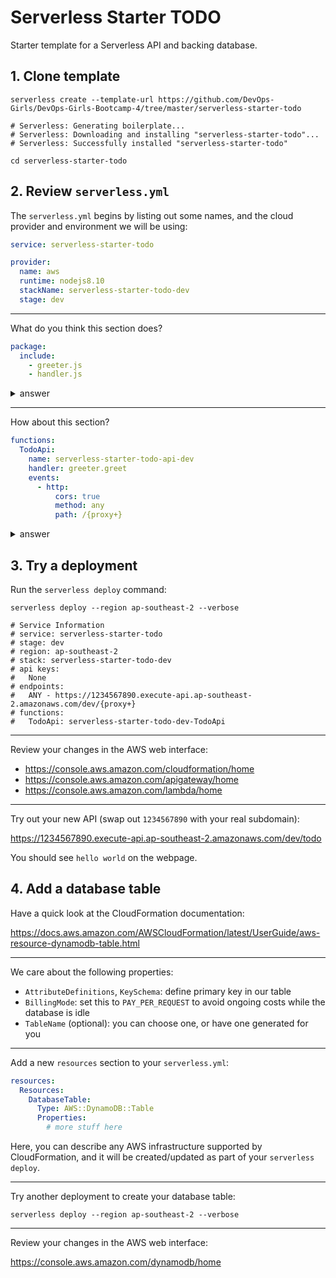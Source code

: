 # Serverless Starter TODO

Starter template for a Serverless API and backing database.

## 1. Clone template

```shell
serverless create --template-url https://github.com/DevOps-Girls/DevOps-Girls-Bootcamp-4/tree/master/serverless-starter-todo

# Serverless: Generating boilerplate...
# Serverless: Downloading and installing "serverless-starter-todo"...
# Serverless: Successfully installed "serverless-starter-todo"

cd serverless-starter-todo
```

## 2. Review `serverless.yml`

The `serverless.yml` begins by listing out some names, and the cloud provider
and environment we will be using:

```yaml
service: serverless-starter-todo

provider:
  name: aws
  runtime: nodejs8.10
  stackName: serverless-starter-todo-dev
  stage: dev
```

---

What do you think this section does?

```yaml
package:
  include:
    - greeter.js
    - handler.js
```

<details><summary>answer</summary>
The package section describes the code files on your computer that need
to be uploaded to AWS, to run on Lambda.
</details>

---

How about this section?

```yaml
functions:
  TodoApi:
    name: serverless-starter-todo-api-dev
    handler: greeter.greet
    events:
      - http:
          cors: true
          method: any
          path: /{proxy+}
```

<details><summary>answer</summary>
The functions section describes a Lambda function that can respond to HTTP
requests.
</details>

## 3. Try a deployment

Run the `serverless deploy` command:

```shell
serverless deploy --region ap-southeast-2 --verbose

# Service Information
# service: serverless-starter-todo
# stage: dev
# region: ap-southeast-2
# stack: serverless-starter-todo-dev
# api keys:
#   None
# endpoints:
#   ANY - https://1234567890.execute-api.ap-southeast-2.amazonaws.com/dev/{proxy+}
# functions:
#   TodoApi: serverless-starter-todo-dev-TodoApi
```

---

Review your changes in the AWS web interface:

- <https://console.aws.amazon.com/cloudformation/home>
- <https://console.aws.amazon.com/apigateway/home>
- <https://console.aws.amazon.com/lambda/home>

---

Try out your new API (swap out `1234567890` with your real subdomain):

<https://1234567890.execute-api.ap-southeast-2.amazonaws.com/dev/todo>

You should see `hello world` on the webpage.

## 4. Add a database table

Have a quick look at the CloudFormation documentation:

<https://docs.aws.amazon.com/AWSCloudFormation/latest/UserGuide/aws-resource-dynamodb-table.html>

---

We care about the following properties:

- `AttributeDefinitions`, `KeySchema`: define primary key in our table
- `BillingMode`: set this to `PAY_PER_REQUEST` to avoid ongoing costs while the
  database is idle
- `TableName` (optional): you can choose one, or have one generated for you

---

Add a new `resources` section to your `serverless.yml`:

```yaml
resources:
  Resources:
    DatabaseTable:
      Type: AWS::DynamoDB::Table
      Properties:
        # more stuff here
```

Here, you can describe any AWS infrastructure supported by CloudFormation, and
it will be created/updated as part of your `serverless deploy`.

---

Try another deployment to create your database table:

```shell
serverless deploy --region ap-southeast-2 --verbose
```

---

Review your changes in the AWS web interface:

<https://console.aws.amazon.com/dynamodb/home>
